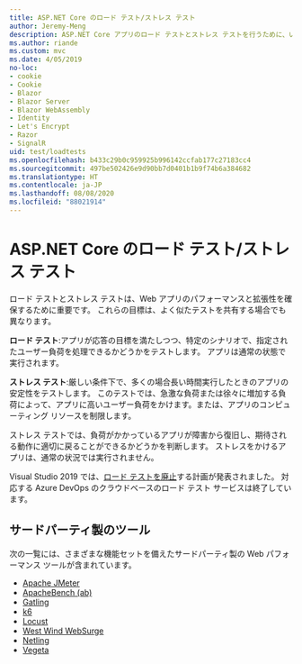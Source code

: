 ```yaml
---
title: ASP.NET Core のロード テスト/ストレス テスト
author: Jeremy-Meng
description: ASP.NET Core アプリのロード テストとストレス テストを行うために、いくつかの注目すべきツールとアプローチについて説明します。
ms.author: riande
ms.custom: mvc
ms.date: 4/05/2019
no-loc:
- cookie
- Cookie
- Blazor
- Blazor Server
- Blazor WebAssembly
- Identity
- Let's Encrypt
- Razor
- SignalR
uid: test/loadtests
ms.openlocfilehash: b433c29b0c959925b996142ccfab177c27183cc4
ms.sourcegitcommit: 497be502426e9d90bb7d0401b1b9f74b6a384682
ms.translationtype: HT
ms.contentlocale: ja-JP
ms.lasthandoff: 08/08/2020
ms.locfileid: "88021914"
---
```

# <a name="aspnet-core-loadstress-testing"></a>ASP.NET Core のロード テスト/ストレス テスト

ロード テストとストレス テストは、Web アプリのパフォーマンスと拡張性を確保するために重要です。 これらの目標は、よく似たテストを共有する場合でも異なります。

**ロード テスト**:アプリが応答の目標を満たしつつ、特定のシナリオで、指定されたユーザー負荷を処理できるかどうかをテストします。 アプリは通常の状態で実行されます。

**ストレス テスト**:厳しい条件下で、多くの場合長い時間実行したときのアプリの安定性をテストします。 このテストでは、急激な負荷または徐々に増加する負荷によって、アプリに高いユーザー負荷をかけます。または、アプリのコンピューティング リソースを制限します。

ストレス テストでは、負荷がかかっているアプリが障害から復旧し、期待される動作に適切に戻ることができるかどうかを判断します。 ストレスをかけるアプリは、通常の状況では実行されません。

Visual Studio 2019 では、[ロード テストを廃止](https://devblogs.microsoft.com/devops/cloud-based-load-testing-service-eol/)する計画が発表されました。 対応する Azure DevOps のクラウドベースのロード テスト サービスは終了しています。

## <a name="third-party-tools"></a>サードパーティ製のツール

次の一覧には、さまざまな機能セットを備えたサードパーティ製の Web パフォーマンス ツールが含まれています。

* [Apache JMeter](https://jmeter.apache.org/)
* [ApacheBench (ab)](https://httpd.apache.org/docs/2.4/programs/ab.html)
* [Gatling](https://gatling.io/)
* [k6](https://k6.io)
* [Locust](https://locust.io/)
* [West Wind WebSurge](https://websurge.west-wind.com/)
* [Netling](https://github.com/hallatore/Netling)
* [Vegeta](https://github.com/tsenart/vegeta)